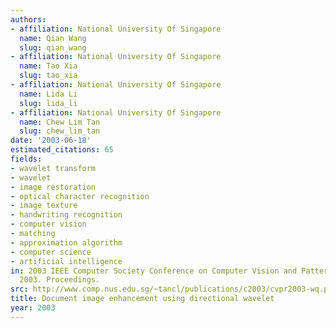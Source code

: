 ```yaml
---
authors:
- affiliation: National University Of Singapore
  name: Qian Wang
  slug: qian_wang
- affiliation: National University Of Singapore
  name: Tao Xia
  slug: tao_xia
- affiliation: National University Of Singapore
  name: Lida Li
  slug: lida_li
- affiliation: National University Of Singapore
  name: Chew Lim Tan
  slug: chew_lim_tan
date: '2003-06-18'
estimated_citations: 65
fields:
- wavelet transform
- wavelet
- image restoration
- optical character recognition
- image texture
- handwriting recognition
- computer vision
- matching
- approximation algorithm
- computer science
- artificial intelligence
in: 2003 IEEE Computer Society Conference on Computer Vision and Pattern Recognition,
  2003. Proceedings.
src: http://www.comp.nus.edu.sg/~tancl/publications/c2003/cvpr2003-wq.pdf
title: Document image enhancement using directional wavelet
year: 2003
---
```

